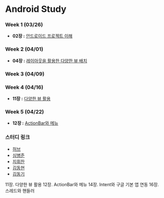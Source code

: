 # Android Study

### Week 1 (03/26)
- **02장 :** [안드로이드 프로젝트 이해](https://github.com/kdh-study/Android/blob/master/Chapter02.md)

### Week 2 (04/01)
- **04장 :** [레이아웃을 활용한 다양한 뷰 배치](https://github.com/kdh-study/Android/blob/master/Chapter04.md)

### Week 3 (04/09)

### Week 4 (04/16)
- **11장 :** [다양한 뷰 활용](https://github.com/kdh-study/Android/blob/master/Chapter11.md)

### Week 5 (04/22)
- **12장 :** [ActionBar와 메뉴](https://github.com/kdh-study/Android/blob/master/Chapter12.md)

### 스터디 링크 
- [허브](https://github.com/hotan486/android_study_)
- [심병준]( https://github.com/hotan486/android_study)
- [지휘찬](https://github.com/HwiChance/Android_Group_Study)
- [김동현](https://github.com/kdh-study/Android)
- [김동기](https://github.com/kdkrkwhr/android)

11장. 다양한 뷰 활용
12장. ActionBar와 메뉴
14장. Intent와 구글 기본 앱 연동
16장. 스레드와 핸들러
